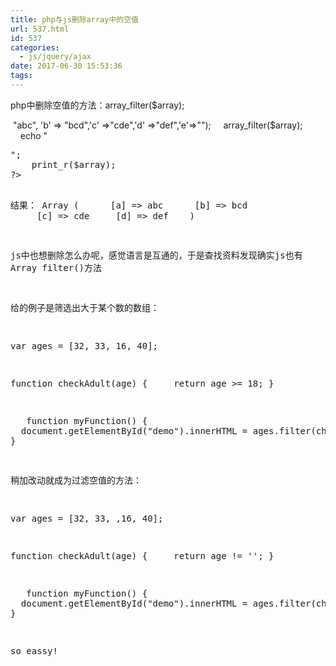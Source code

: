 ```yaml
---
title: php与js删除array中的空值
url: 537.html
id: 537
categories:
  - js/jquery/ajax
date: 2017-06-30 15:53:36
tags:
---
```


php中删除空值的方法：array_filter($array);  

<?php
    $array = ('a' => "abc", 'b' => "bcd",'c' =>"cde",'d' =>"def",'e'=>"");
    array_filter($array);
    echo "<pre>";
    print_r($array);
?>
结果：
Array (
     \[a\] => abc
     \[b\] => bcd
     \[c\] => cde
    \[d\] => def
   )

js中也想删除怎么办呢，感觉语言是互通的，于是查找资料发现确实js也有 Array filter()方法  

  

给的例子是筛选出大于某个数的数组：

var ages = \[32, 33, 16, 40\];

function checkAdult(age) {
    return age >= 18;
}

  
function myFunction() {
    
  document.getElementById("demo").innerHTML = ages.filter(checkAdult);
}

稍加改动就成为过滤空值的方法：  

var ages = \[32, 33, ,16, 40\];

function checkAdult(age) {
    return age != '';
}

  
function myFunction() {
    
  document.getElementById("demo").innerHTML = ages.filter(checkAdult);
}

so eassy!